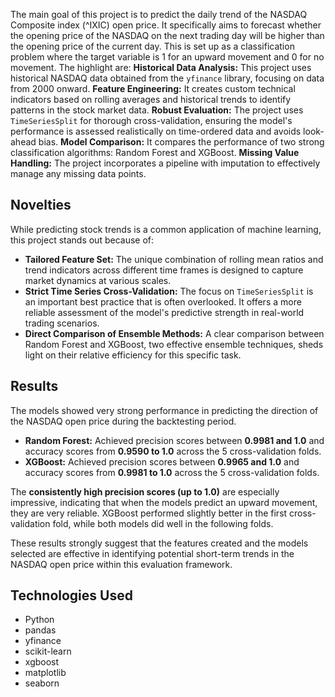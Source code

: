 The main goal of this project is to predict the daily trend of the NASDAQ Composite index (^IXIC) open price.
It specifically aims to forecast whether the opening price of the NASDAQ on the next trading day will be higher than the opening price of the current day. This is set up as a classification problem where the target variable is 1 for an upward movement and 0 for no movement.
The highlight are:
**Historical Data Analysis:** This project uses historical NASDAQ data obtained from the `yfinance` library, focusing on data from 2000 onward.
**Feature Engineering:** It creates custom technical indicators based on rolling averages and historical trends to identify patterns in the stock market data.
**Robust Evaluation:** The project uses `TimeSeriesSplit` for thorough cross-validation, ensuring the model's performance is assessed realistically on time-ordered data and avoids look-ahead bias.
**Model Comparison:** It compares the performance of two strong classification algorithms: Random Forest and XGBoost.
**Missing Value Handling:** The project incorporates a pipeline with imputation to effectively manage any missing data points.

## Novelties

While predicting stock trends is a common application of machine learning, this project stands out because of:
*   **Tailored Feature Set:** The unique combination of rolling mean ratios and trend indicators across different time frames is designed to capture market dynamics at various scales.
*   **Strict Time Series Cross-Validation:** The focus on `TimeSeriesSplit` is an important best practice that is often overlooked. It offers a more reliable assessment of the model's predictive strength in real-world trading scenarios.
*   **Direct Comparison of Ensemble Methods:** A clear comparison between Random Forest and XGBoost, two effective ensemble techniques, sheds light on their relative efficiency for this specific task.

## Results

The models showed very strong performance in predicting the direction of the NASDAQ open price during the backtesting period.

*   **Random Forest:** Achieved precision scores between **0.9981 and 1.0** and accuracy scores from **0.9590 to 1.0** across the 5 cross-validation folds.
*   **XGBoost:** Achieved precision scores between **0.9965 and 1.0** and accuracy scores from **0.9981 to 1.0** across the 5 cross-validation folds.

The **consistently high precision scores (up to 1.0)** are especially impressive, indicating that when the models predict an upward movement, they are very reliable. XGBoost performed slightly better in the first cross-validation fold, while both models did well in the following folds.

These results strongly suggest that the features created and the models selected are effective in identifying potential short-term trends in the NASDAQ open price within this evaluation framework.

## Technologies Used

*   Python
*   pandas
*   yfinance
*   scikit-learn
*   xgboost
*   matplotlib
*   seaborn
